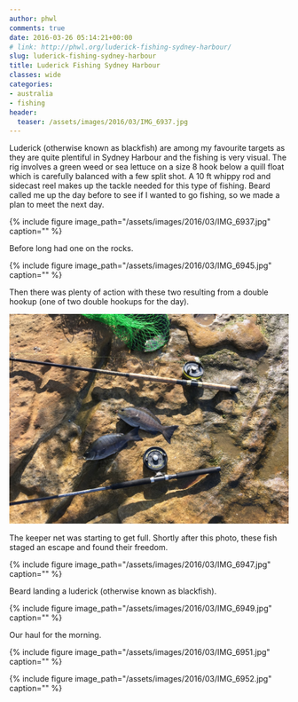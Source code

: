 ```yaml
---
author: phwl
comments: true
date: 2016-03-26 05:14:21+00:00
# link: http://phwl.org/luderick-fishing-sydney-harbour/
slug: luderick-fishing-sydney-harbour
title: Luderick Fishing Sydney Harbour
classes: wide
categories:
- australia
- fishing
header:
  teaser: /assets/images/2016/03/IMG_6937.jpg
---
```


Luderick (otherwise known as blackfish) are among my favourite targets as they are quite plentiful in Sydney Harbour and the fishing is very visual. The rig involves a green weed or sea lettuce on a size 8 hook below a quill float which is carefully balanced with a few split shot. A 10 ft whippy rod and sidecast reel makes up the tackle needed for this type of fishing. Beard called me up the day before to see if I wanted to go fishing, so we made a plan to meet the next day.

{% include figure image_path="/assets/images/2016/03/IMG_6937.jpg" caption="" %}

<!-- more -->

Before long had one on the rocks.

{% include figure image_path="/assets/images/2016/03/IMG_6945.jpg" caption="" %}

Then there was plenty of action with these two resulting from a double hookup (one of two double hookups for the day).

![IMG_6944](/assets/images/2016/03/IMG_6944.jpg)

The keeper net was starting to get full. Shortly after this photo, these fish staged an escape and found their freedom.

{% include figure image_path="/assets/images/2016/03/IMG_6947.jpg" caption="" %}

Beard landing a luderick (otherwise known as blackfish).

{% include figure image_path="/assets/images/2016/03/IMG_6949.jpg" caption="" %}

Our haul for the morning.

{% include figure image_path="/assets/images/2016/03/IMG_6951.jpg" caption="" %}

{% include figure image_path="/assets/images/2016/03/IMG_6952.jpg" caption="" %}



